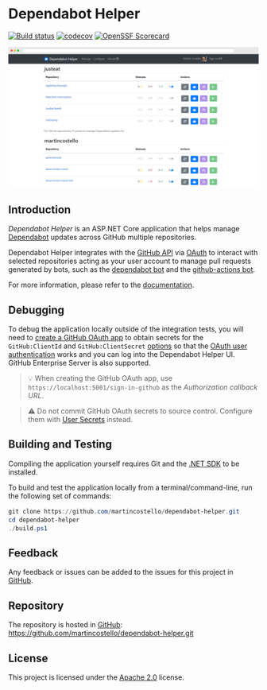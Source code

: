 # Dependabot Helper

[![Build status](https://github.com/martincostello/dependabot-helper/workflows/build/badge.svg?branch=main&event=push)](https://github.com/martincostello/dependabot-helper/actions?query=workflow%3Abuild+branch%3Amain+event%3Apush)
[![codecov](https://codecov.io/gh/martincostello/dependabot-helper/branch/main/graph/badge.svg)](https://codecov.io/gh/martincostello/dependabot-helper)
[![OpenSSF Scorecard](https://api.securityscorecards.dev/projects/github.com/martincostello/dependabot-helper/badge)](https://securityscorecards.dev/viewer/?uri=github.com/martincostello/dependabot-helper)

[![The Dependabot Helper homepage](./docs/images/manage.png "Dependabot Helper")](#readme)

## Introduction

_Dependabot Helper_ is an ASP.NET Core application that helps manage [Dependabot]
updates across GitHub multiple repositories.

[Dependabot]: https://docs.github.com/en/code-security/dependabot/dependabot-version-updates/about-dependabot-version-updates

Dependabot Helper integrates with the [GitHub API] via [OAuth] to interact with
selected repositories acting as your user account to manage pull requests
generated by bots, such as the [dependabot bot] and the [github-actions bot].

[dependabot bot]: https://github.com/apps/dependabot
[github-actions bot]: https://github.com/apps/github-actions
[GitHub API]: https://docs.github.com/en/rest/guides/getting-started-with-the-rest-api
[OAuth]: https://docs.github.com/en/developers/apps/building-oauth-apps/scopes-for-oauth-apps

For more information, please refer to the [documentation].

[documentation]: ./docs#readme

## Debugging

To debug the application locally outside of the integration tests, you will need
to [create a GitHub OAuth app] to obtain secrets for the `GitHub:ClientId` and
`GitHub:ClientSecret` [options] so that the [OAuth user authentication] works and
you can log into the Dependabot Helper UI. GitHub Enterprise Server is also supported.

> 💡 When creating the GitHub OAuth app, use `https://localhost:5001/sign-in-github`
as the _Authorization callback URL_.

> ⚠️ Do not commit GitHub OAuth secrets to source control. Configure them
with [User Secrets] instead.

[create a GitHub OAuth app]: https://docs.github.com/developers/apps/building-oauth-apps/creating-an-oauth-app
[OAuth user authentication]: https://docs.microsoft.com/aspnet/core/security/authentication/social/
[options]: https://github.com/martincostello/dependabot-helper/blob/94582086890c18579d6462825d13cca62669ce7d/src/DependabotHelper/appsettings.json#L11-L12
[User Secrets]: https://docs.microsoft.com/aspnet/core/security/app-secrets

## Building and Testing

Compiling the application yourself requires Git and the
[.NET SDK](https://dotnet.microsoft.com/download "Download the .NET SDK")
to be installed.

To build and test the application locally from a terminal/command-line, run the
following set of commands:

```powershell
git clone https://github.com/martincostello/dependabot-helper.git
cd dependabot-helper
./build.ps1
```

## Feedback

Any feedback or issues can be added to the issues for this project in
[GitHub](https://github.com/martincostello/dependabot-helper/issues "Issues for this project on GitHub.com").

## Repository

The repository is hosted in
[GitHub](https://github.com/martincostello/dependabot-helper "This project on GitHub.com"):
https://github.com/martincostello/dependabot-helper.git

## License

This project is licensed under the
[Apache 2.0](http://www.apache.org/licenses/LICENSE-2.0.txt "The Apache 2.0 license")
license.
